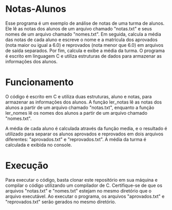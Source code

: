 # Notas-Alunos
Esse programa é um exemplo de análise de notas de uma turma de alunos. Ele lê as notas dos alunos de um arquivo chamado "notas.txt" e seus nomes de um arquivo chamado "nomes.txt". Em seguida, calcula a média das notas de cada aluno e escreve o nome e a matrícula dos aprovados (nota maior ou igual a 6.0) e reprovados (nota menor que 6.0) em arquivos de saída separados. Por fim, calcula e exibe a média da turma. O programa é escrito em linguagem C e utiliza estruturas de dados para armazenar as informações dos alunos.

# Funcionamento
O código é escrito em C e utiliza duas estruturas, aluno e notas, para armazenar as informações dos alunos. A função ler_notas lê as notas dos alunos a partir de um arquivo chamado "notas.txt", enquanto a função ler_nomes lê os nomes dos alunos a partir de um arquivo chamado "nomes.txt".

A média de cada aluno é calculada através da função media, e o resultado é utilizado para separar os alunos aprovados e reprovados em dois arquivos diferentes: "aprovados.txt" e "reprovados.txt". A média da turma é calculada e exibida no console.

# Execução
Para executar o código, basta clonar este repositório em sua máquina e compilar o código utilizando um compilador de C. Certifique-se de que os arquivos "notas.txt" e "nomes.txt" estejam no mesmo diretório que o arquivo executável. Ao executar o programa, os arquivos "aprovados.txt" e "reprovados.txt" serão gerados no mesmo diretório.
